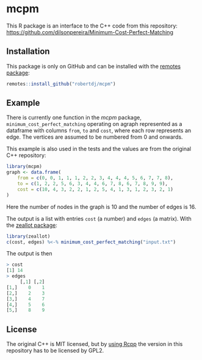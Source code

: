 # mcpm

<!-- badges: start -->
<!-- badges: end -->

This R package is an interface to the C++ code from this repository:
<https://github.com/dilsonpereira/Minimum-Cost-Perfect-Matching>


## Installation

This package is only on GitHub and can be installed with the [remotes package](https://remotes.r-lib.org):

``` r
remotes::install_github("robertdj/mcpm")
```

## Example

There is currently one function in the *mcpm* package, `minimum_cost_perfect_matching` operating on agraph represented as a dataframe with columns `from`, `to` and `cost`, where each row represents an edge.
The vertices are assumed to be numbered from 0 and onwards.

This example is also used in the tests and the values are from the original C++ repository:

``` r
library(mcpm)
graph <- data.frame(
    from = c(0, 0, 1, 1, 1, 2, 2, 3, 4, 4, 4, 5, 6, 7, 7, 8),
    to = c(1, 2, 2, 5, 6, 3, 4, 4, 6, 7, 8, 6, 7, 8, 9, 9),
    cost = c(10, 4, 3, 2, 2, 1, 2, 5, 4, 1, 3, 1, 2, 3, 2, 1)
)
```

Here the number of nodes in the graph is 10 and the number of edges is 16.

The output is a list with entries `cost` (a number) and `edges` (a matrix).
With the [zeallot package](https://github.com/r-lib/zeallot):

``` r
library(zeallot)
c(cost, edges) %<-% minimum_cost_perfect_matching("input.txt")
```

The output is then
``` r
> cost
[1] 14
> edges
     [,1] [,2]
[1,]    0    1
[2,]    2    3
[3,]    4    7
[4,]    5    6
[5,]    8    9
```

## License

The original C++ is MIT licensed, but by [using Rcpp](https://cloud.r-project.org/web/packages/Rcpp/vignettes/Rcpp-FAQ.pdf) the version in this repository has to be licensed by GPL2.

